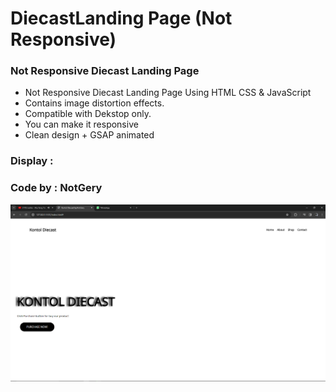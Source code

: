 # DiecastLanding Page (Not Responsive)
### Not Responsive Diecast Landing Page

- Not Responsive Diecast Landing Page Using HTML CSS & JavaScript
- Contains image distortion effects.
- Compatible with Dekstop only.
- You can make it responsive
- Clean design + GSAP animated

### Display : 

### Code by : NotGery
![preview img](/preview.png)
